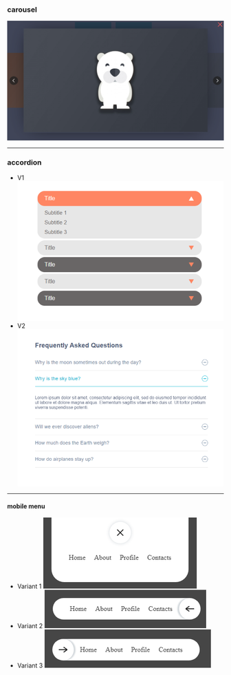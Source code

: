 ### carousel

![V1](https://github.com/lelickau/component__collection/blob/main/js/gallery/carousel.png)

---
### accordion
- V1
![V1](https://github.com/lelickau/component__collection/blob/main/js/accordions/v1_onlyOneTabOpen/prev.png)
- V2
![V2](https://github.com/lelickau/component__collection/blob/main/js/accordions/v2_onlyOneTabOpen/prev.png)

---
#### mobile menu
- Variant 1
![Variant 1](https://github.com/lelickau/component__collection/blob/main/js/menu/CSS_Burger_Menu_Btns/img/fromTopToBottom.png)
- Variant 2
![Variant 2](https://github.com/lelickau/component__collection/blob/main/js/menu/CSS_Burger_Menu_Btns/img/fromRightToLeft.png)
- Variant 3
![Variant 3](https://github.com/lelickau/component__collection/blob/main/js/menu/CSS_Burger_Menu_Btns/img/fromLeftToRight.png)
